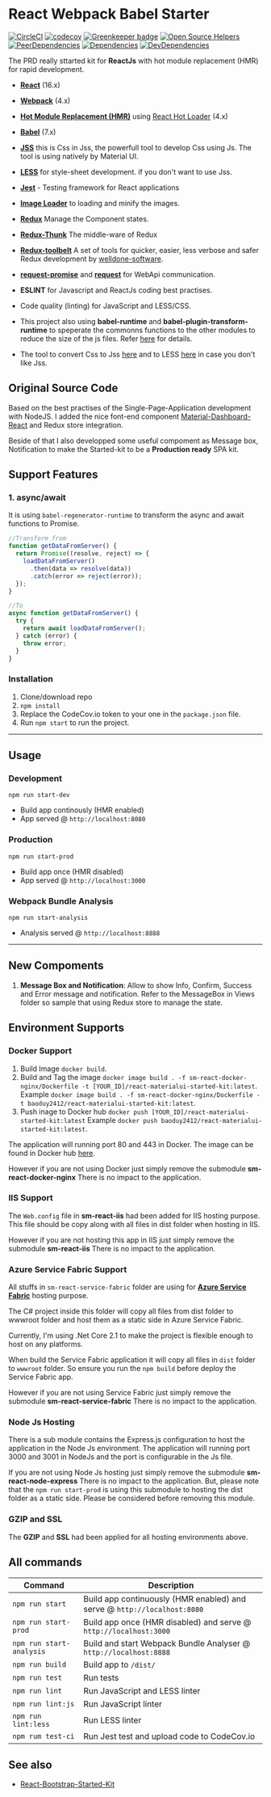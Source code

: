 # React Webpack Babel Starter

[![CircleCI](https://circleci.com/gh/baoduy/React-MaterialUI-Started-Kit.svg?style=svg)](https://circleci.com/gh/baoduy/React-MaterialUI-Started-Kit)
[![codecov](https://codecov.io/gh/baoduy/React-MaterialUI-Started-Kit/branch/develop/graph/badge.svg)](https://codecov.io/gh/baoduy/React-MaterialUI-Started-Kit) [![Greenkeeper badge](https://badges.greenkeeper.io/baoduy/React-MaterialUI-Started-Kit.svg)](https://greenkeeper.io/)
[![Open Source Helpers](https://www.codetriage.com/baoduy/react-materialui-started-kit/badges/users.svg)](https://www.codetriage.com/baoduy/react-materialui-started-kit)
[![PeerDependencies](https://img.shields.io/david/peer/baoduy/React-MaterialUI-Started-Kit.svg)](https://david-dm.org/baoduy/React-MaterialUI-Started-Kit?type=peer)
[![Dependencies](https://img.shields.io/david/baoduy/React-MaterialUI-Started-Kit.svg)](https://david-dm.org/baoduy/React-MaterialUI-Started-Kit)
[![DevDependencies](https://img.shields.io/david/dev/baoduy/React-MaterialUI-Started-Kit.svg)](https://david-dm.org/baoduy/React-MaterialUI-Started-Kit?type=develop)

The PRD really sttarted kit for **ReactJs** with hot module replacement (HMR) for rapid development.

- **[React](https://facebook.github.io/react/)** (16.x)
- **[Webpack](https://webpack.js.org/)** (4.x)
- **[Hot Module Replacement (HMR)](https://webpack.js.org/guides/hmr-react/)** using [React Hot Loader](https://github.com/gaearon/react-hot-loader) (4.x)
- **[Babel](http://babeljs.io/)** (7.x)
- **[JSS](http://cssinjs.org/?v=v9.8.7)** this is Css in Jss, the powerfull tool to develop Css using Js. The tool is using natively by Material UI.
- **[LESS](http://lesscss.org/)** for style-sheet development. if you don't want to use Jss.
- **[Jest](https://facebook.github.io/jest/)** - Testing framework for React applications
- **[Image Loader](https://github.com/vanwagonet/img-loader)** to loading and minify the images.
- **[Redux](https://redux.js.org/)** Manage the Component states.
- **[Redux-Thunk](https://github.com/reduxjs/redux-thunk)** The middle-ware of Redux
- **[Redux-toolbelt](https://github.com/welldone-software/redux-toolbelt)** A set of tools for quicker, easier, less verbose and safer Redux development by [welldone-software](http://welldone-software.com/).
- **[request-promise](https://github.com/request/request-promise)** and **[request](https://github.com/request/request)** for WebApi communication.

- **ESLINT** for Javascript and ReactJs coding best practises.
- Code quality (linting) for JavaScript and LESS/CSS.

- This project also using **babel-runtime** and **babel-plugin-transform-runtime** to speperate the commonns functions to the other modules to reduce the size of the js files. Refer [here](babel-plugin-transform-runtime) for details.

* The tool to convert Css to Jss [here](https://github.com/cssinjs/cli) and to LESS [here](http://kronus.me/cn/css2less/) in case you don't like Jss.

## Original Source Code

Based on the best practises of the Single-Page-Application development with NodeJS. I added the nice font-end component [Material-Dashboard-React](https://github.com/creativetimofficial/material-dashboard-react) and Redux store integration.

Beside of that I also developped some useful compoment as Message box, Notification to make the Started-kit to be a **Production ready** SPA kit.

## Support Features

### 1. async/await

It is using `babel-regenerator-runtime` to transform the async and await functions to Promise.

```javascript
//Transform from
function getDataFromServer() {
  return Promise((resolve, reject) => {
    loadDataFromServer()
      .then(data => resolve(data))
      .catch(error => reject(error));
  });
}

//To
async function getDataFromServer() {
  try {
    return await loadDataFromServer();
  } catch (error) {
    throw error;
  }
}
```

### Installation

1.  Clone/download repo
2.  `npm install`
3.  Replace the CodeCov.io token to your one in the `package.json` file.
4.  Run `npm start` to run the project.

---

## Usage

### Development

`npm run start-dev`

- Build app continously (HMR enabled)
- App served @ `http://localhost:8080`

### Production

`npm run start-prod`

- Build app once (HMR disabled)
- App served @ `http://localhost:3000`

### Webpack Bundle Analysis

`npm run start-analysis`

- Analysis served @ `http://localhost:8888`

---

## New Compoments

1.  **Message Box and Notification**: Allow to show Info, Confirm, Success and Error message and notification. Refer to the MessageBox in Views folder so sample that using Redux store to manage the state.

## Environment Supports

### Docker Support

1.  Build Image `docker build`.
2.  Build and Tag the image `docker image build . -f sm-react-docker-nginx/Dockerfile -t [YOUR_ID]/react-materialui-started-kit:latest`.
    Example `docker image build . -f sm-react-docker-nginx/Dockerfile -t baoduy2412/react-materialui-started-kit:latest`.
3.  Push inage to Docker hub `docker push [YOUR_ID]/react-materialui-started-kit:latest`
    Example `docker push baoduy2412/react-materialui-started-kit:latest`.

The application will running port 80 and 443 in Docker.
The image can be found in Docker hub [here](https://hub.docker.com/r/baoduy2412/react-materialui-started-kit/).

However if you are not using Docker just simply remove the submodule **sm-react-docker-nginx** There is no impact to the application.

### IIS Support

The `Web.config` file in **sm-react-iis** had been added for IIS hosting purpose. This file should be copy along with all files in dist folder when hosting in IIS.

However if you are not hosting this app in IIS just simply remove the submodule **sm-react-iis** There is no impact to the application.

### Azure Service Fabric Support

All stuffs in `sm-react-service-fabric` folder are using for **[Azure Service Fabric](https://azure.microsoft.com/en-us/services/service-fabric/)** hosting purpose.

The C# project inside this folder will copy all files from dist folder to wwwroot folder and host them as a static side in Azure Service Fabric.

Currently, I'm using .Net Core 2.1 to make the project is flexible enough to host on any platforms.

When build the Service Fabric application it will copy all files in `dist` folder to `wwwroot` folder. So ensure you run the `npm build` before deploy the Service Fabric app.

However if you are not using Service Fabric just simply remove the submodule **sm-react-service-fabric** There is no impact to the application.

### Node Js Hosting

There is a sub module contains the Express.js configuration to host the application in the Node Js environment.
The application will running port 3000 and 3001 in NodeJs and the port is configurable in the Js file.

If you are not using Node Js hosting just simply remove the submodule **sm-react-node-express** There is no impact to the application.
But, please note that the `npm run start-prod` is using this submodule to hosting the dist folder as a static side. Please be considered before removing this module.

### GZIP and SSL

The **GZIP** and **SSL** had been applied for all hosting environments above.

## All commands

| Command                  | Description                                                              |
| ------------------------ | ------------------------------------------------------------------------ |
| `npm run start`          | Build app continuously (HMR enabled) and serve @ `http://localhost:8080` |
| `npm run start-prod`     | Build app once (HMR disabled) and serve @ `http://localhost:3000`        |
| `npm run start-analysis` | Build and start Webpack Bundle Analyser @ `http://localhost:8888`        |
| `npm run build`          | Build app to `/dist/`                                                    |
| `npm run test`           | Run tests                                                                |
| `npm run lint`           | Run JavaScript and LESS linter                                           |
| `npm run lint:js`        | Run JavaScript linter                                                    |
| `npm run lint:less`      | Run LESS linter                                                          |
| `npm rum test-ci`        | Run Jest test and upload code to CodeCov.io                              |

## See also

- [React-Bootstrap-Started-Kit](https://github.com/baoduy/React-Bootstrap-Started-Kit)
